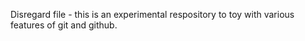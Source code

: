 Disregard file - this is an experimental respository to toy with various features of git and github.
